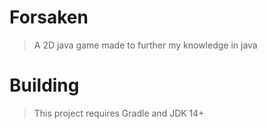 # Forsaken
> A 2D java game made to further my knowledge in java

# Building
> This project requires Gradle and JDK 14+